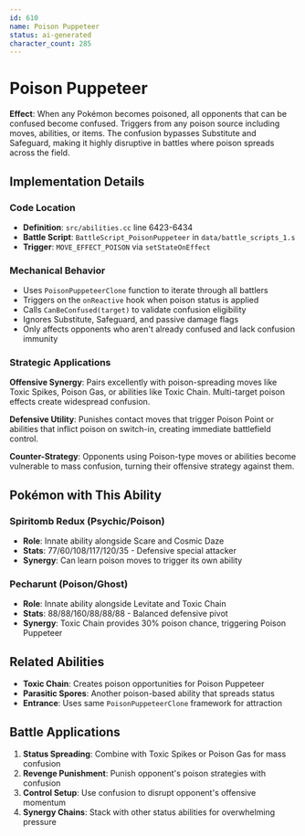 ```yaml
---
id: 610
name: Poison Puppeteer
status: ai-generated
character_count: 285
---
```


# Poison Puppeteer

**Effect**: When any Pokémon becomes poisoned, all opponents that can be confused become confused. Triggers from any poison source including moves, abilities, or items. The confusion bypasses Substitute and Safeguard, making it highly disruptive in battles where poison spreads across the field.

## Implementation Details

### Code Location
- **Definition**: `src/abilities.cc` line 6423-6434
- **Battle Script**: `BattleScript_PoisonPuppeteer` in `data/battle_scripts_1.s`
- **Trigger**: `MOVE_EFFECT_POISON` via `setStateOnEffect`

### Mechanical Behavior
- Uses `PoisonPuppeteerClone` function to iterate through all battlers
- Triggers on the `onReactive` hook when poison status is applied
- Calls `CanBeConfused(target)` to validate confusion eligibility
- Ignores Substitute, Safeguard, and passive damage flags
- Only affects opponents who aren't already confused and lack confusion immunity

### Strategic Applications
**Offensive Synergy**: Pairs excellently with poison-spreading moves like Toxic Spikes, Poison Gas, or abilities like Toxic Chain. Multi-target poison effects create widespread confusion.

**Defensive Utility**: Punishes contact moves that trigger Poison Point or abilities that inflict poison on switch-in, creating immediate battlefield control.

**Counter-Strategy**: Opponents using Poison-type moves or abilities become vulnerable to mass confusion, turning their offensive strategy against them.

## Pokémon with This Ability

### Spiritomb Redux (Psychic/Poison)
- **Role**: Innate ability alongside Scare and Cosmic Daze
- **Stats**: 77/60/108/117/120/35 - Defensive special attacker
- **Synergy**: Can learn poison moves to trigger its own ability

### Pecharunt (Poison/Ghost)
- **Role**: Innate ability alongside Levitate and Toxic Chain  
- **Stats**: 88/88/160/88/88/88 - Balanced defensive pivot
- **Synergy**: Toxic Chain provides 30% poison chance, triggering Poison Puppeteer

## Related Abilities
- **Toxic Chain**: Creates poison opportunities for Poison Puppeteer
- **Parasitic Spores**: Another poison-based ability that spreads status
- **Entrance**: Uses same `PoisonPuppeteerClone` framework for attraction

## Battle Applications
1. **Status Spreading**: Combine with Toxic Spikes or Poison Gas for mass confusion
2. **Revenge Punishment**: Punish opponent's poison strategies with confusion
3. **Control Setup**: Use confusion to disrupt opponent's offensive momentum
4. **Synergy Chains**: Stack with other status abilities for overwhelming pressure